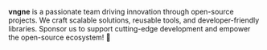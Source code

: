 **vngne** is a passionate team driving innovation through open-source projects. We craft scalable solutions, reusable tools, and developer-friendly libraries. Sponsor us to support cutting-edge development and empower the open-source ecosystem! 🚀

